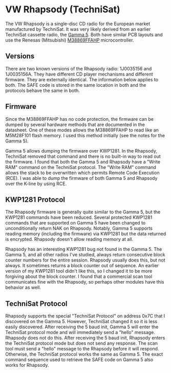 # VW Rhapsody (TechniSat)

The VW Rhapsody is a single-disc CD radio for the European market manufactured by TechniSat.  It was very likely
derived from an earlier TechniSat cassette radio, the [Gamma 5](../vw_gamma_5_technisat).  Both have similar PCB layouts
and use the Renesas (Mitsubishi) [M38869FFAHP](http://archive.6502.org/datasheets/renesas_3886_group_users_manual.pdf) microcontroller.

## Versions

There are two known versions of the Rhapsody radio: 1J0035156 and 1J0035156A.  They have different CD player mechanisms and different firmware.  They are externally identical.  The information below applies to both.  The SAFE code is stored in the same location in both and the protocols behave the same in both.

## Firmware

Since the M38869FFAHP has no code protection, the firmware can be dumped by several hardware methods that are documented in the datasheet.  One of these modes allows the M38869FFAHP to read like an M5M28F101 flash memory.  I used this method initially (see the notes for the Gamma 5).  

Gamma 5 allows dumping the firmware over KWP1281.  In the Rhapsody, TechniSat removed that command and there is no built-in way to read out the firmware.  I found that both the Gamma 5 and Rhapsody have a "Write RAM"
command on the TechniSat protocol.  The "Write RAM" command allows the stack to be overwritten which permits Remote Code Execution (RCE).  I was able to dump the firmware of both Gamma 5 and Rhapsody over the K-line by using RCE.

## KWP1281 Protocol

The Rhapsody firmware is generally quite similar to the Gamma 5, but the KWP1281 commands have been reduced.  Several protected KWP1281 commands that are supported on Gamma 5 have been changed to unconditionally return NAK on Rhapsody.  Notably, Gamma 5 supports reading memory (including the firmware) via KWP1281 but the data returned is encrypted.  Rhapsody doesn't allow reading memory at all.

Rhapsody has an interesting KWP1281 bug not found in the Gamma 5.  The Gamma 5, and all other radios I've studied, always return consecutive block counter numbers for the entire session.  Rhapsody usually does this, but not always.  It sometimes returns a block counter out of sequence.  An earlier version of my KWP1281 tool didn't like this, so I changed it to be more forgiving about the block counter.  I found that a commercial scan tool communicates fine with the Rhapsody, so perhaps other modules have this behavior as well.

## TechniSat Protocol

Rhapsody supports the special "TechniSat Protocol" on address 0x7C that I discovered on the Gamma 5.  However, TechniSat changed it so it is less easily discovered.  After receiving the 5 baud init, Gamma 5 will enter the TechniSat protocol mode and will immediately send a "hello" message.  Rhapsody does not do this.  After receiving the 5 baud init, Rhapsody enters the TechniSat protocol mode but does not send any response.  The scan tool must send a "hello"
message to the Rhapsody before it will respond.  Otherwise, the TechniSat protocol works the same as Gamma 5.  The exact command sequence used to retrieve the SAFE code on Gamma 5 also works for Rhapsody.
